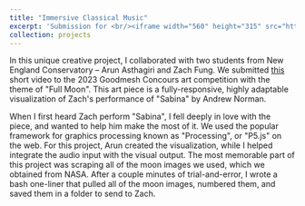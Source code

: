 ```yaml
---
title: "Immersive Classical Music"
excerpt: 'Submission for <br/><iframe width="560" height="315" src="https://www.youtube.com/embed/kSAJFQZPEN4?si=2CGRWVZSX4wbl8ac&amp;start=117" title="YouTube video player" frameborder="0" allow="accelerometer; autoplay; clipboard-write; encrypted-media; gyroscope; picture-in-picture; web-share" allowfullscreen></iframe>'
collection: projects
---
```


In this unique creative project, I collaborated with two students from New England Conservatory – Arun Asthagiri and Zach Fung. 
We submitted [this](https://www.youtube.com/watch?v=kSAJFQZPEN4&t=117s) short video to the 2023 Goodmesh Concours art competition with the theme of "Full Moon". 
This art piece is a fully-responsive, highly adaptable visualization of Zach's performance of "Sabina" by Andrew Norman. 

When I first heard Zach perform "Sabina", I fell deeply in love with the piece, and wanted to help him make the most of it. 
We used the popular framework for graphics processing known as "Processing", or "P5.js" on the web. 
For this project, Arun created the visualization, while I helped integrate the audio input with the visual output. 
The most memorable part of this project was scraping all of the moon images we used, which we obtained from NASA. 
After a couple minutes of trial-and-error, I wrote a bash one-liner that pulled all of the moon images, numbered them, and saved them in a folder to send to Zach. 

